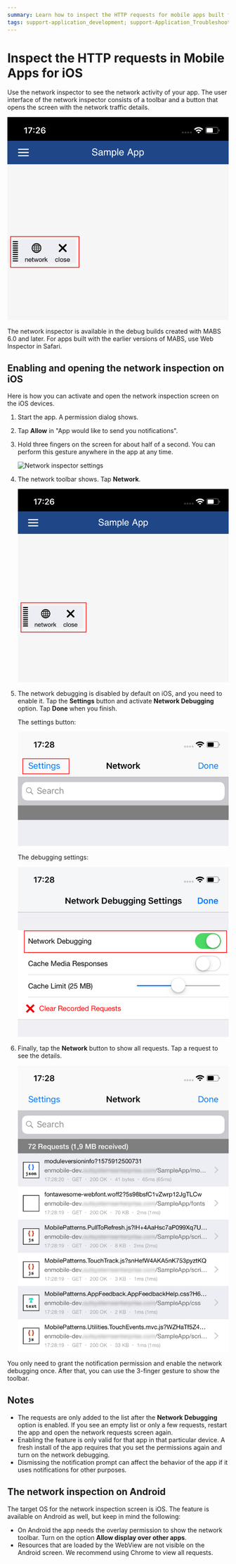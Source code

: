 ```yaml
---
summary: Learn how to inspect the HTTP requests for mobile apps built for iOS.
tags: support-application_development; support-Application_Troubleshooting;
---
```


# Inspect the HTTP requests in Mobile Apps for iOS


Use the network inspector to see the network activity of your app. The user interface of the network inspector consists of a toolbar and a button that opens the screen with the network traffic details.

![Network inspector settings](images/network-inspector-toolbar.png?width=400)

<div class="info" markdown="1">

The network inspector is available in the debug builds created with MABS 6.0 and later. For apps built with the earlier versions of MABS, use Web Inspector in Safari.

</div>


## Enabling and opening the network inspection on iOS

Here is how you can activate and open the network inspection screen on the iOS devices.

1. Start the app. A permission dialog shows.
2. Tap **Allow** in "App would like to send you notifications".
3. Hold three fingers on the screen for about half of a second. You can perform this gesture anywhere in the app at any time.

    ![Network inspector settings](images/network-inspector-gesture.png?width=300)

4. The network toolbar shows. Tap **Network**.

    ![Network inspector toolbar](images/network-inspector-toolbar.png?width=300)

5. The network debugging is disabled by default on iOS, and you need to enable it. Tap the **Settings** button and activate **Network Debugging** option. Tap **Done** when you finish.

    The settings button:

    ![Network inspector settings](images/network-inspector-settings.png?width=300)

    The debugging settings:

    ![Network debugging](images/network-inspector-debugging.png?width=300)

6. Finally, tap the **Network** button to show all requests. Tap a request to see the details.

    ![Network debugging](images/network-inspector-request-list.png?width=300)

<div class="info" markdown="1">

You only need to grant the notification permission and enable the network debugging once. After that, you can use the 3-finger gesture to show the toolbar.

</div>

## Notes

* The requests are only added to the list after the **Network Debugging** option is enabled. If you see an empty list or only a few requests, restart the app and open the network requests screen again.
* Enabling the feature is only valid for that app in that particular device. A fresh install of the app requires that you set the permissions again and turn on the network debugging.
* Dismissing the notification prompt can affect the behavior of the app if it uses notifications for other purposes.

## The network inspection on Android

The target OS for the network inspection screen is iOS. The feature is available on Android as well, but keep in mind the following:

* On Android the app needs the overlay permission to show the network toolbar. Turn on the option **Allow display over other apps**. 
* Resources that are loaded by the WebView are not visible on the Android screen. We recommend using Chrome to view all requests.
 